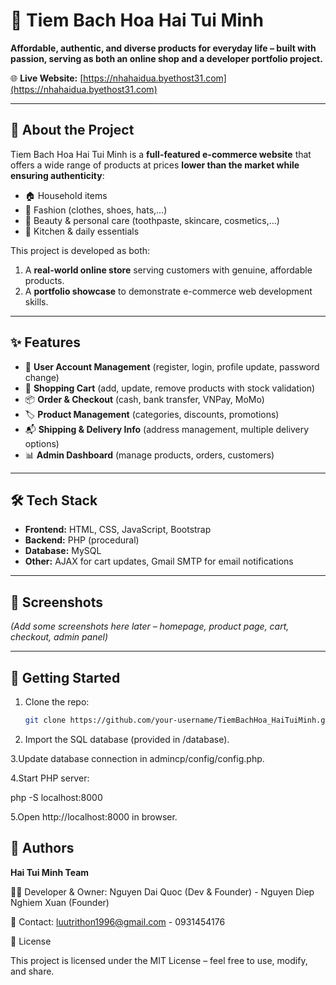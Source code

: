 # 🏪 Tiem Bach Hoa Hai Tui Minh

**Affordable, authentic, and diverse products for everyday life – built with passion, serving as both an online shop and a developer portfolio project.**

🌐 **Live Website:** [https://nhahaidua.byethost31.com](https://nhahaidua.byethost31.com)

---

## 📌 About the Project
Tiem Bach Hoa Hai Tui Minh is a **full-featured e-commerce website** that offers a wide range of products at prices **lower than the market while ensuring authenticity**:  
- 🏠 Household items  
- 👕 Fashion (clothes, shoes, hats,...)  
- 💄 Beauty & personal care (toothpaste, skincare, cosmetics,...)  
- 🍳 Kitchen & daily essentials  

This project is developed as both:  
1. A **real-world online store** serving customers with genuine, affordable products.  
2. A **portfolio showcase** to demonstrate e-commerce web development skills.  

---

## ✨ Features
- 👤 **User Account Management** (register, login, profile update, password change)  
- 🛒 **Shopping Cart** (add, update, remove products with stock validation)  
- 📦 **Order & Checkout** (cash, bank transfer, VNPay, MoMo)  
- 🏷️ **Product Management** (categories, discounts, promotions)  
- 📬 **Shipping & Delivery Info** (address management, multiple delivery options)  
- 📊 **Admin Dashboard** (manage products, orders, customers)  

---

## 🛠️ Tech Stack
- **Frontend:** HTML, CSS, JavaScript, Bootstrap  
- **Backend:** PHP (procedural)  
- **Database:** MySQL  
- **Other:** AJAX for cart updates, Gmail SMTP for email notifications  

---

## 📸 Screenshots
*(Add some screenshots here later – homepage, product page, cart, checkout, admin panel)*

---

## 🚀 Getting Started
1. Clone the repo:  
   ```bash
   git clone https://github.com/your-username/TiemBachHoa_HaiTuiMinh.git
2. Import the SQL database (provided in /database).

3.Update database connection in admincp/config/config.php.

4.Start PHP server:

  php -S localhost:8000

5.Open http://localhost:8000
 in browser.

## 👥 Authors

**Hai Tui Minh Team**

🧑‍💻 Developer & Owner: Nguyen Dai Quoc (Dev & Founder) - Nguyen Diep Nghiem Xuan (Founder)

📧 Contact: luutrithon1996@gmail.com - 0931454176

📢 License

This project is licensed under the MIT License – feel free to use, modify, and share.
